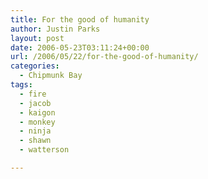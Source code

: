```yaml
---
title: For the good of humanity
author: Justin Parks
layout: post
date: 2006-05-23T03:11:24+00:00
url: /2006/05/22/for-the-good-of-humanity/
categories:
  - Chipmunk Bay
tags:
  - fire
  - jacob
  - kaigon
  - monkey
  - ninja
  - shawn
  - watterson

---
```

